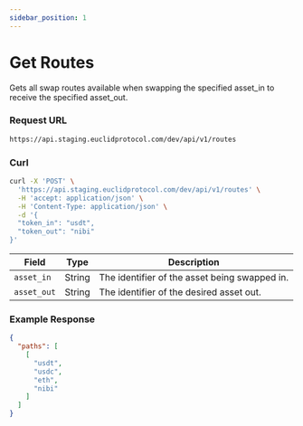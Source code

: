 ```yaml
---
sidebar_position: 1
---
```


# Get Routes 

Gets all swap routes available when swapping the specified asset_in to receive the specified asset_out.

### Request URL

```bash
https://api.staging.euclidprotocol.com/dev/api/v1/routes
```
### Curl
```bash
curl -X 'POST' \
  'https://api.staging.euclidprotocol.com/dev/api/v1/routes' \
  -H 'accept: application/json' \
  -H 'Content-Type: application/json' \
  -d '{
  "token_in": "usdt",
  "token_out": "nibi"
}'
```
| Field       | Type   | Description                        |
|-------------|--------|------------------------------------|
| `asset_in`  | String | The identifier of the asset being swapped in. |
| `asset_out` | String | The identifier of the desired asset out.|

### Example Response

```json
{
  "paths": [
    [
      "usdt",
      "usdc",
      "eth",
      "nibi"
    ]
  ]
}
```
